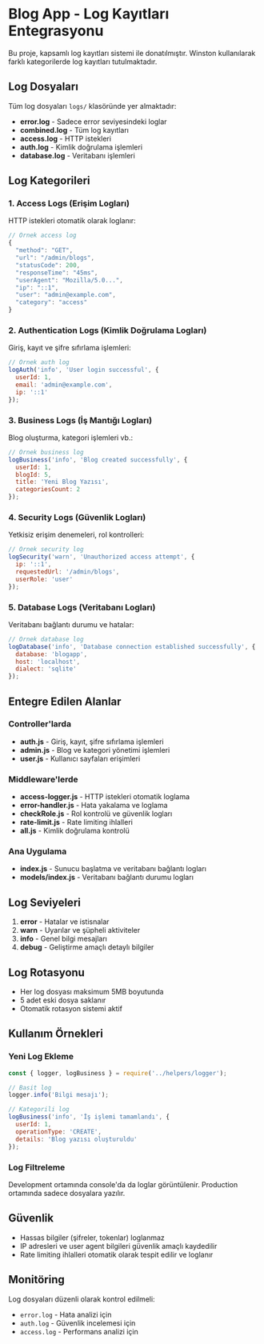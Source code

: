 # Blog App - Log Kayıtları Entegrasyonu

Bu proje, kapsamlı log kayıtları sistemi ile donatılmıştır. Winston kullanılarak farklı kategorilerde log kayıtları tutulmaktadır.

## Log Dosyaları

Tüm log dosyaları `logs/` klasöründe yer almaktadır:

- **error.log** - Sadece error seviyesindeki loglar
- **combined.log** - Tüm log kayıtları
- **access.log** - HTTP istekleri
- **auth.log** - Kimlik doğrulama işlemleri
- **database.log** - Veritabanı işlemleri

## Log Kategorileri

### 1. Access Logs (Erişim Logları)
HTTP istekleri otomatik olarak loglanır:
```javascript
// Örnek access log
{
  "method": "GET",
  "url": "/admin/blogs",
  "statusCode": 200,
  "responseTime": "45ms",
  "userAgent": "Mozilla/5.0...",
  "ip": "::1",
  "user": "admin@example.com",
  "category": "access"
}
```

### 2. Authentication Logs (Kimlik Doğrulama Logları)
Giriş, kayıt ve şifre sıfırlama işlemleri:
```javascript
// Örnek auth log
logAuth('info', 'User login successful', { 
  userId: 1, 
  email: 'admin@example.com',
  ip: '::1' 
});
```

### 3. Business Logs (İş Mantığı Logları)
Blog oluşturma, kategori işlemleri vb.:
```javascript
// Örnek business log
logBusiness('info', 'Blog created successfully', {
  userId: 1,
  blogId: 5,
  title: 'Yeni Blog Yazısı',
  categoriesCount: 2
});
```

### 4. Security Logs (Güvenlik Logları)
Yetkisiz erişim denemeleri, rol kontrolleri:
```javascript
// Örnek security log
logSecurity('warn', 'Unauthorized access attempt', {
  ip: '::1',
  requestedUrl: '/admin/blogs',
  userRole: 'user'
});
```

### 5. Database Logs (Veritabanı Logları)
Veritabanı bağlantı durumu ve hatalar:
```javascript
// Örnek database log
logDatabase('info', 'Database connection established successfully', {
  database: 'blogapp',
  host: 'localhost',
  dialect: 'sqlite'
});
```

## Entegre Edilen Alanlar

### Controller'larda
- **auth.js** - Giriş, kayıt, şifre sıfırlama işlemleri
- **admin.js** - Blog ve kategori yönetimi işlemleri
- **user.js** - Kullanıcı sayfaları erişimleri

### Middleware'lerde
- **access-logger.js** - HTTP istekleri otomatik loglama
- **error-handler.js** - Hata yakalama ve loglama
- **checkRole.js** - Rol kontrolü ve güvenlik logları
- **rate-limit.js** - Rate limiting ihlalleri
- **all.js** - Kimlik doğrulama kontrolü

### Ana Uygulama
- **index.js** - Sunucu başlatma ve veritabanı bağlantı logları
- **models/index.js** - Veritabanı bağlantı durumu logları

## Log Seviyeleri

1. **error** - Hatalar ve istisnalar
2. **warn** - Uyarılar ve şüpheli aktiviteler
3. **info** - Genel bilgi mesajları
4. **debug** - Geliştirme amaçlı detaylı bilgiler

## Log Rotasyonu

- Her log dosyası maksimum 5MB boyutunda
- 5 adet eski dosya saklanır
- Otomatik rotasyon sistemi aktif

## Kullanım Örnekleri

### Yeni Log Ekleme
```javascript
const { logger, logBusiness } = require('../helpers/logger');

// Basit log
logger.info('Bilgi mesajı');

// Kategorili log
logBusiness('info', 'İş işlemi tamamlandı', {
  userId: 1,
  operationType: 'CREATE',
  details: 'Blog yazısı oluşturuldu'
});
```

### Log Filtreleme
Development ortamında console'da da loglar görüntülenir.
Production ortamında sadece dosyalara yazılır.

## Güvenlik
- Hassas bilgiler (şifreler, tokenlar) loglanmaz
- IP adresleri ve user agent bilgileri güvenlik amaçlı kaydedilir
- Rate limiting ihlalleri otomatik olarak tespit edilir ve loglanır

## Monitöring
Log dosyaları düzenli olarak kontrol edilmeli:
- `error.log` - Hata analizi için
- `auth.log` - Güvenlik incelemesi için
- `access.log` - Performans analizi için
